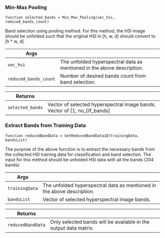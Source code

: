 
### Min-Max Pooling

    function selected_bands = Min_Max_Pooling(vec_hsi, reduced_bands_count)

Band selection using pooling method. For this method, the HSI image should be unfolded such that the original HSI in [h, w, d] should convert to [h * w, d].

|Args||
|--------|----------|
|`vec_hsi` | The unfolded hyperspectral data as mentioned in the above description.|
|`reduced_bands_count`|Number of desired bands count from band selection.|       
      
|Returns||
|--------|----------|
|`selected_bands`| Vector of selected hyperspectral image bands. Vector of [1, no_Of_bands]| 


### Extract Bands from Training Data

    function reducedBandData = GetReducedBandData1D(trainingData, bandsList)

The purpose of the above function is to extract the necessary bands from the collected HSI training data for classification and band selection. The input for this method should be unfolded HSI data with all the bands (204 bands).

|Args||
|--------|----------|
|`trainingData` | The unfolded hyperspectral data as mentioned in the above description.|
|`bandsList`| Vector of selected hyperspectral image bands.|       
      
|Returns||
|--------|----------|
|`reducedBandData`| Only selected bands will be available in the output data matrix.| 


